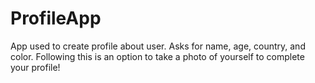 # ProfileApp
App used to create profile about user. Asks for name, age, country, and color. Following this is an option to take a photo of yourself to complete your profile!
